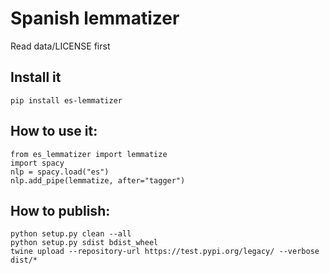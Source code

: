 # Spanish lemmatizer

Read data/LICENSE first

## Install it

    pip install es-lemmatizer

## How to use it:

```
from es_lemmatizer import lemmatize
import spacy
nlp = spacy.load("es")
nlp.add_pipe(lemmatize, after="tagger")
```


## How to publish:

```
python setup.py clean --all
python setup.py sdist bdist_wheel
twine upload --repository-url https://test.pypi.org/legacy/ --verbose dist/*
```